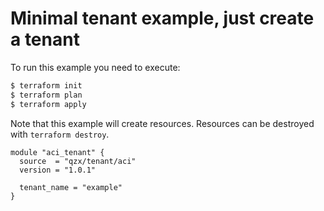 <!-- BEGIN_TF_DOCS -->
# Minimal tenant example, just create a tenant
To run this example you need to execute:
```bash
$ terraform init
$ terraform plan
$ terraform apply
```
Note that this example will create resources. Resources can be destroyed with `terraform destroy`.
```hcl
module "aci_tenant" {
  source  = "qzx/tenant/aci"
  version = "1.0.1"

  tenant_name = "example"
}
```
<!-- END_TF_DOCS -->